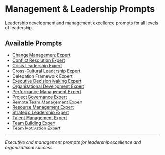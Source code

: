 # Management & Leadership Prompts

Leadership development and management excellence prompts for all levels of leadership.

## Available Prompts

- [Change Management Expert](./change-management-expert.md)
- [Conflict Resolution Expert](./conflict-resolution-expert.md)
- [Crisis Leadership Expert](./crisis-leadership-expert.md)
- [Cross-Cultural Leadership Expert](./cross-cultural-leadership-expert.md)
- [Delegation Framework Expert](./delegation-framework-expert.md)
- [Executive Decision Making Expert](./executive-decision-making-expert.md)
- [Organizational Development Expert](./organizational-development-expert.md)
- [Performance Management Expert](./performance-management-expert.md)
- [Project Governance Expert](./project-governance-expert.md)
- [Remote Team Management Expert](./remote-team-management-expert.md)
- [Resource Management Expert](./resource-management-expert.md)
- [Strategic Leadership Expert](./strategic-leadership-expert.md)
- [Talent Management Expert](./talent-management-expert.md)
- [Team Building Expert](./team-building-expert.md)
- [Team Motivation Expert](./team-motivation-expert.md)

---

*Executive and management prompts for leadership excellence and organizational success.*